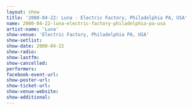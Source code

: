 ```yaml
---
layout: show
title: '2000-04-22: Luna - Electric Factory, Philadelphia PA, USA'
name: 2000-04-22-luna-electric-factory-philadelphia-pa-usa
artist-name: 'Luna'
show-venue: 'Electric Factory, Philadelphia PA, USA'
show-setlist: 
show-date: 2000-04-22
show-radio: 
show-lastfm: 
show-cancelled: 
performers: 
facebook-event-url: 
show-poster-url: 
show-ticket-url: 
show-venue-website: 
show-additional: 
---
```


